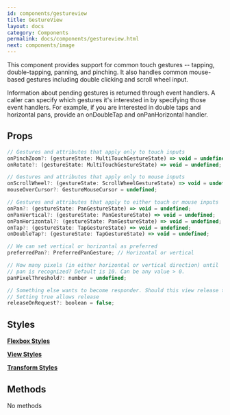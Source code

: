 ```yaml
---
id: components/gestureview
title: GestureView
layout: docs
category: Components
permalink: docs/components/gestureview.html
next: components/image
---
```


This component provides support for common touch gestures -- tapping, double-tapping, panning, and pinching. It also handles common mouse-based gestures including double clicking and scroll wheel input.

Information about pending gestures is returned through event handlers. A caller can specify which gestures it's interested in by specifying those event handlers. For example, if you are interested in double taps and horizontal pans, provide an onDoubleTap and onPanHorizontal handler.

## Props
``` javascript
// Gestures and attributes that apply only to touch inputs
onPinchZoom?: (gestureState: MultiTouchGestureState) => void = undefined;
onRotate?: (gestureState: MultiTouchGestureState) => void = undefined;

// Gestures and attributes that apply only to mouse inputs
onScrollWheel?: (gestureState: ScrollWheelGestureState) => void = undefined;
mouseOverCursor?: GestureMouseCursor = undefined;

// Gestures and attributes that apply to either touch or mouse inputs
onPan?: (gestureState: PanGestureState) => void = undefined;
onPanVertical?: (gestureState: PanGestureState) => void = undefined;
onPanHorizontal?: (gestureState: PanGestureState) => void = undefined;
onTap?: (gestureState: TapGestureState) => void = undefined;
onDoubleTap?: (gestureState: TapGestureState) => void = undefined;

// We can set vertical or horizontal as preferred
preferredPan?: PreferredPanGesture; // Horizontal or vertical

// How many pixels (in either horizontal or vertical direction) until
// pan is recognized? Default is 10. Can be any value > 0.
panPixelThreshold?: number = undefined;

// Something else wants to become responder. Should this view release the responder?
// Setting true allows release
releaseOnRequest?: boolean = false;
```

## Styles

[**Flexbox Styles**](/reactxp/docs/styles.html#flexbox-style-attributes)

[**View Styles**](/reactxp/docs/styles.html#view-style-attributes)

[**Transform Styles**](/reactxp/docs/styles.html#transform-style-attributes)

## Methods
No methods

